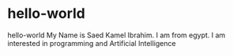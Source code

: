 # hello-world
hello-world
My Name is Saed Kamel Ibrahim. I am from egypt. I am interested in programming and Artificial Intelligence
